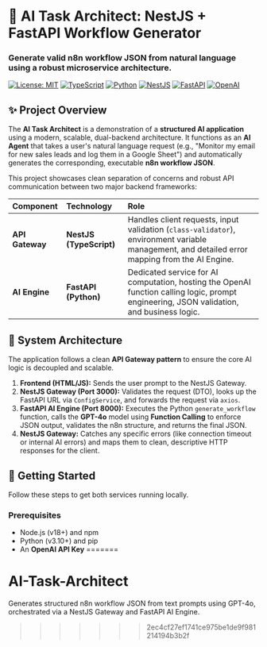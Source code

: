 # 🤖 AI Task Architect: NestJS + FastAPI Workflow Generator

### Generate valid n8n workflow JSON from natural language using a robust microservice architecture.

[![License: MIT](https://img.shields.io/badge/License-MIT-yellow.svg)](https://opensource.org/licenses/MIT) 
[![TypeScript](https://img.shields.io/badge/TypeScript-3178C6?style=for-the-badge&logo=typescript&logoColor=white)](https://www.typescriptlang.org/)
[![Python](https://img.shields.io/badge/Python-3776AB?style=for-the-badge&logo=python&logoColor=white)](https://www.python.org/)
[![NestJS](https://img.shields.io/badge/NestJS-E0234E?style=for-the-badge&logo=nestjs&logoColor=white)](https://nestjs.com/)
[![FastAPI](https://img.shields.io/badge/FastAPI-009688?style=for-the-badge&logo=fastapi&logoColor=white)](https://fastapi.tiangolo.com/)
[![OpenAI](https://img.shields.io/badge/OpenAI-412991?style=for-the-badge&logo=openai&logoColor=white)](https://openai.com/)

## ✨ Project Overview

The **AI Task Architect** is a demonstration of a **structured AI application** using a modern, scalable, dual-backend architecture. It functions as an **AI Agent** that takes a user's natural language request (e.g., "Monitor my email for new sales leads and log them in a Google Sheet") and automatically generates the corresponding, executable **n8n workflow JSON**.

This project showcases clean separation of concerns and robust API communication between two major backend frameworks:

| Component | Technology | Role |
| :--- | :--- | :--- |
| **API Gateway** | **NestJS (TypeScript)** | Handles client requests, input validation (`class-validator`), environment variable management, and detailed error mapping from the AI Engine. |
| **AI Engine** | **FastAPI (Python)** | Dedicated service for AI computation, hosting the OpenAI function calling logic, prompt engineering, JSON validation, and business logic. |

## 📐 System Architecture

The application follows a clean **API Gateway pattern** to ensure the core AI logic is decoupled and scalable.

1.  **Frontend (HTML/JS):** Sends the user prompt to the NestJS Gateway.
2.  **NestJS Gateway (Port 3000):** Validates the request (DTO), looks up the FastAPI URL via `ConfigService`, and forwards the request via `axios`.
3.  **FastAPI AI Engine (Port 8000):** Executes the Python `generate_workflow` function, calls the **GPT-4o** model using **Function Calling** to enforce JSON output, validates the n8n structure, and returns the final JSON.
4.  **NestJS Gateway:** Catches any specific errors (like connection timeout or internal AI errors) and maps them to clean, descriptive HTTP responses for the client.

## 🚀 Getting Started

Follow these steps to get both services running locally.

### Prerequisites

* Node.js (v18+) and npm
* Python (v3.10+) and pip
* An **OpenAI API Key**
=======
# AI-Task-Architect
Generates structured n8n workflow JSON from text prompts using GPT-4o, orchestrated via a NestJS Gateway and FastAPI AI Engine.
>>>>>>> 2ec4cf27ef1741ce975be1de9f981214194b3b2f
